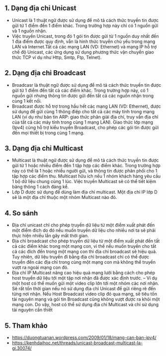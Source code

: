 ## 1. Dạng địa chỉ Unicast
- Unicast là 1 thuật ngữ được sử dụng để mô tả cách thức truyền tin được gửi từ 1 điểm đến 1 điểm khác. Trong trường hợp này chỉ có 1 nguồn gửi và 1 nguồn nhận.
- Việc truyền Unicast, trong đó 1 gói tin được gửi từ 1 nguồn duy nhất đến 1 địa điểm được quy định, vẫn là hình thức truyền chủ yếu trong mạng LAN và Internet.Tất cả các mạng LAN (VD: Ethernet) và mạng IP hỗ trợ chế độ Unicast, các ứng dụng sử dụng phương thức vận chuyển giao thức TCP ví dụ như Http, Smtp, Ftp, Telnet).

## 2. Dạng địa chỉ Broadcast
- Broadcasr là thuật ngữ được sử dụng để mô tả cách thức truyền tin được gửi từ 1 điểm đến tất cả các điểm khác. Trong trường hợp này, có 1 nguồn gửi nhưng thông tin được gửi đến tất cả các nguồn nhận trong cùng 1 kết nối.
- Broadcast được hỗ trợ trong hầu hết các mạng LAN (VD: Ethernet), được sử dụng để gửi cùng 1 thông điệp cho tất cả các máy tính trong mạng LAN (ví dụ như bản tin ARP: giao thức phân giải địa chỉ, truy vấn địa chỉ của tất cả các máy tính trong cùng 1 mạng LAN). Giao thức lớp mạng (Ipv4) cũng hỗ trợ kiểu truyền Broadcast, cho phép các gói tin được gửi đến mọi thiết bị trong cùng 1 mạng.

## 3. Dạng địa chỉ Multicast
- Multicast là thuật ngữ được sử dụng để mô tả cách thức truyền tin được gửi từ 1 hoặc nhiều điểm đến 1 tập hợp các điểm khác. Trong trường hợp này có thể là 1 hoặc nhiều người gửi, và thông tin được phân phối cho 1 tập hợp các điểm thu. Multicast hữu ích nếu 1 nhóm khách hàng yêu cầu 1 bộ dữ liệu chung cùng 1 lúc. Việc truyền Multicast sẽ có thể tiết kiệm băng thông 1 cách đáng kể.
- Lớp D được sử dụng để dùng làm địa chỉ multicast. Một địa chỉ IP lớp D sẽ là một địa chỉ thuộc một nhóm Multicast nào đó.

## 4. So sánh
- Địa chỉ unicast chỉ cho phép truyền dữ liệu từ một điểm xuất phát đến một điểm đích do đó nếu muốn truyền dữ liệu cho nhiều nơi ta sẽ phải thực hiện nhiều lần gây mất thời gian.
- Địa chỉ broadcast cho phép truyền dữ liệu từ một điểm xuất phát đến tất cả các điểm khác trong một mạng con, vì thế nếu muốn truyền cho tất cả các đích đến trong một mạng con thì địa chỉ broadcast sẽ hiệu quả. Tuy nhiên, dữ liệu truyền đi bằng địa chỉ broadcast chỉ có thể được truyền đến các địa chỉ trong cùng một mạng con mà không thể truyền vượt ra ngoài mạng con đó.
- Địa chỉ IP Multicast nâng cao hiệu quả mạng lưới bằng cách cho phép host truyền dữ liệu tới một tập nơi nhận đã được xác định trước.
– Ví dụ một host có thể muốn gửi một video clip lớn tới một nhóm các nơi nhận. Sẽ rất tốn thời gian nếu nó sử dụng địa chỉ Unicast để gửi riêng rẽ đến từng nơi nhận. Nếu Host Broadcast video clip đó qua mạng, sẽ tiêu tốn tài nguyên mạng và gói tin Broadcast cũng không vượt được ra khỏi một mạng con. Do vậy, host có thể sử dụng địa chỉ Multicast và chỉ sử dụng tài nguyên cần thiết

## 5. Tham khảo
- https://duongtuanan.wordpress.com/2009/01/18/mang-can-ban-ipv4/
- https://kenhdaihoc.net/threads/unicast-broadcast-multicast-la-gi.30074/
